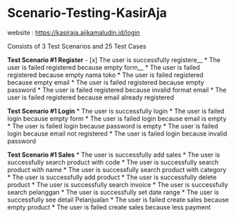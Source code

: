 # Scenario-Testing-KasirAja

website : https://kasiraja.ajikamaludin.id/login

Consists of 3 Test Scenarios and 25 Test Cases

**Test Scenario #1 Register**
    - [x] The user is successfully registere__
    * The user is failed registered because empty form__
    * The user is failed registered because empty nama toko
    * The user is failed registered because empty email
    * The user is failed registered because empty password
    * The user is failed registered because invalid format email
    * The user is failed registered because email already registered

**Test Scenario #1 Login**
    * The user is successfully login
    * The user is failed login because empty form
    * The user is failed login because email is empty
    * The user is failed login because password is empty
    * The user is failed login because email not registered
    * The user is failed login because invalid password

**Test Scenario #1 Sales**
    * The user is successfully add sales
    * The user is successfully search product with code
    * The user is successfully search product with name
    * The user is successfully search product with category
    * The user is successfully add product
    * The user is successfully delete product
    * The user is successfully search invoice
    * The user is successfully search pelanggan
    * The user is successfully set date range
    * The user is successfully see detail Pelanjualan
    * The user is failed create sales because empty product
    * The user is failed create sales because less payment


